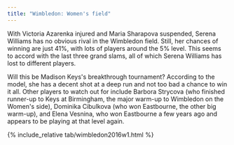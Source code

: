 ```yaml
---
title: "Wimbledon: Women's field"
---
```


With Victoria Azarenka injured and Maria Sharapova suspended, Serena Williams
has no obvious rival in the Wimbledon field.  Still, her chances of winning are
just 41%, with lots of players around the 5% level.  This seems to accord with
the last three grand slams, all of which Serena Williams has lost to different
players.

Will this be Madison Keys's breakthrough tournament?  According to the model,
she has a decent shot at a deep run and not too bad a chance to win it all.
Other players to watch out for include Barbora Strycova (who finished runner-up
to Keys at Birmingham, the major warm-up to Wimbledon on the Women's side),
Dominika Cibulkova (who won Eastbourne, the other big warm-up), and Elena
Vesnina, who won Eastbourne a few years ago and appears to be playing at that
level again.

{% include_relative tab/wimbledon2016w1.html %}
